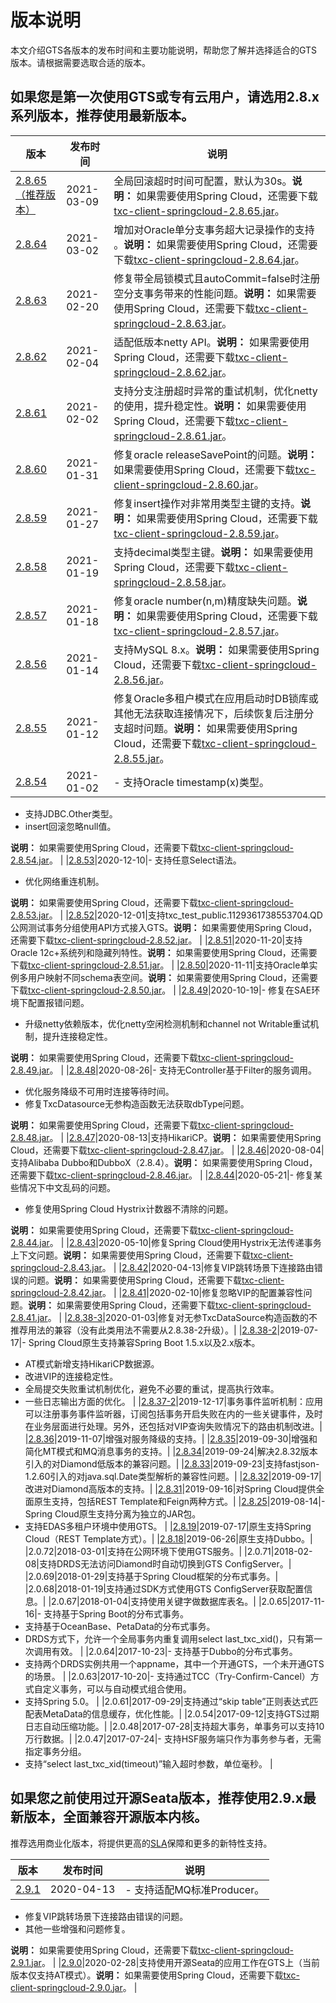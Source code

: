 # 版本说明

本文介绍GTS各版本的发布时间和主要功能说明，帮助您了解并选择适合的GTS版本。请根据需要选取合适的版本。

## 如果您是第一次使用GTS或专有云用户，请选用2.8.x系列版本，推荐使用最新版本。

|版本|发布时间|说明|
|--|----|--|
|[2.8.65（推荐版本）](http://txc-console.oss-cn-beijing.aliyuncs.com/sdk/txc-client-2.8.65.jar)|2021-03-09|全局回滚超时时间可配置，默认为30s。**说明：** 如果需要使用Spring Cloud，还需要下载[txc-client-springcloud-2.8.65.jar](http://txc-console.oss-cn-beijing.aliyuncs.com/sdk/txc-client-springcloud-2.8.65.jar)。 |
|[2.8.64](http://txc-console.oss-cn-beijing.aliyuncs.com/sdk/txc-client-2.8.64.jar)|2021-03-02|增加对Oracle单分支事务超大记录操作的支持 。**说明：** 如果需要使用Spring Cloud，还需要下载[txc-client-springcloud-2.8.64.jar](http://txc-console.oss-cn-beijing.aliyuncs.com/sdk/txc-client-springcloud-2.8.64.jar)。 |
|[2.8.63](http://txc-console.oss-cn-beijing.aliyuncs.com/sdk/txc-client-2.8.63.jar)|2021-02-20|修复带全局锁模式且autoCommit=false时注册空分支事务带来的性能问题。**说明：** 如果需要使用Spring Cloud，还需要下载[txc-client-springcloud-2.8.63.jar](http://txc-console.oss-cn-beijing.aliyuncs.com/sdk/txc-client-springcloud-2.8.63.jar)。 |
|[2.8.62](http://txc-console.oss-cn-beijing.aliyuncs.com/sdk/txc-client-2.8.62.jar)|2021-02-04|适配低版本netty API。**说明：** 如果需要使用Spring Cloud，还需要下载[txc-client-springcloud-2.8.62.jar](http://txc-console.oss-cn-beijing.aliyuncs.com/sdk/txc-client-springcloud-2.8.62.jar)。 |
|[2.8.61](http://txc-console.oss-cn-beijing.aliyuncs.com/sdk/txc-client-2.8.61.jar)|2021-02-02|支持分支注册超时异常的重试机制，优化netty的使用，提升稳定性。**说明：** 如果需要使用Spring Cloud，还需要下载[txc-client-springcloud-2.8.61.jar](http://txc-console.oss-cn-beijing.aliyuncs.com/sdk/txc-client-springcloud-2.8.61.jar)。 |
|[2.8.60](http://txc-console.oss-cn-beijing.aliyuncs.com/sdk/txc-client-2.8.60.jar)|2021-01-31|修复oracle releaseSavePoint的问题。**说明：** 如果需要使用Spring Cloud，还需要下载[txc-client-springcloud-2.8.60.jar](http://txc-console.oss-cn-beijing.aliyuncs.com/sdk/txc-client-springcloud-2.8.60.jar)。 |
|[2.8.59](http://txc-console.oss-cn-beijing.aliyuncs.com/sdk/txc-client-2.8.59.jar)|2021-01-27|修复insert操作对非常用类型主键的支持。**说明：** 如果需要使用Spring Cloud，还需要下载[txc-client-springcloud-2.8.59.jar](http://txc-console.oss-cn-beijing.aliyuncs.com/sdk/txc-client-springcloud-2.8.59.jar)。 |
|[2.8.58](http://txc-console.oss-cn-beijing.aliyuncs.com/sdk/txc-client-2.8.58.jar)|2021-01-19|支持decimal类型主键。**说明：** 如果需要使用Spring Cloud，还需要下载[txc-client-springcloud-2.8.58.jar](http://txc-console.oss-cn-beijing.aliyuncs.com/sdk/txc-client-springcloud-2.8.58.jar)。 |
|[2.8.57](http://txc-console.oss-cn-beijing.aliyuncs.com/sdk/txc-client-2.8.57.jar)|2021-01-18|修复oracle number\(n,m\)精度缺失问题。**说明：** 如果需要使用Spring Cloud，还需要下载[txc-client-springcloud-2.8.57.jar](http://txc-console.oss-cn-beijing.aliyuncs.com/sdk/txc-client-springcloud-2.8.57.jar)。 |
|[2.8.56](http://txc-console.oss-cn-beijing.aliyuncs.com/sdk/txc-client-2.8.56.jar)|2021-01-14|支持MySQL 8.x。**说明：** 如果需要使用Spring Cloud，还需要下载[txc-client-springcloud-2.8.56.jar](http://txc-console.oss-cn-beijing.aliyuncs.com/sdk/txc-client-springcloud-2.8.56.jar)。 |
|[2.8.55](http://txc-console.oss-cn-beijing.aliyuncs.com/sdk/txc-client-2.8.55.jar)|2021-01-12|修复Oracle多租户模式在应用启动时DB锁库或其他无法获取连接情况下，后续恢复后注册分支超时问题。**说明：** 如果需要使用Spring Cloud，还需要下载[txc-client-springcloud-2.8.55.jar](http://txc-console.oss-cn-beijing.aliyuncs.com/sdk/txc-client-springcloud-2.8.55.jar)。 |
|[2.8.54](http://txc-console.oss-cn-beijing.aliyuncs.com/sdk/txc-client-2.8.54.jar)|2021-01-02|-   支持Oracle timestamp\(x\)类型。
-   支持JDBC.Other类型。
-   insert回滚忽略null值。

**说明：** 如果需要使用Spring Cloud，还需要下载[txc-client-springcloud-2.8.54.jar](http://txc-console.oss-cn-beijing.aliyuncs.com/sdk/txc-client-springcloud-2.8.54.jar)。 |
|[2.8.53](http://txc-console.oss-cn-beijing.aliyuncs.com/sdk/txc-client-2.8.53.jar)|2020-12-10|-   支持任意Select语法。
-   优化网络重连机制。

**说明：** 如果需要使用Spring Cloud，还需要下载[txc-client-springcloud-2.8.53.jar](http://txc-console.oss-cn-beijing.aliyuncs.com/sdk/txc-client-springcloud-2.8.53.jar)。 |
|[2.8.52](http://txc-console.oss-cn-beijing.aliyuncs.com/sdk/txc-client-2.8.52.jar)|2020-12-01|支持txc\_test\_public.1129361738553704.QD公网测试事务分组使用API方式接入GTS。**说明：** 如果需要使用Spring Cloud，还需要下载[txc-client-springcloud-2.8.52.jar](http://txc-console.oss-cn-beijing.aliyuncs.com/sdk/txc-client-springcloud-2.8.52.jar)。 |
|[2.8.51](http://txc-console.oss-cn-beijing.aliyuncs.com/sdk/txc-client-2.8.51.jar)|2020-11-20|支持Oracle 12c+系统列和隐藏列特性。**说明：** 如果需要使用Spring Cloud，还需要下载[txc-client-springcloud-2.8.51.jar](http://txc-console.oss-cn-beijing.aliyuncs.com/sdk/txc-client-springcloud-2.8.51.jar)。 |
|[2.8.50](http://txc-console.oss-cn-beijing.aliyuncs.com/sdk/txc-client-2.8.50.jar)|2020-11-11|支持Oracle单实例多用户映射不同schema表空间。**说明：** 如果需要使用Spring Cloud，还需要下载[txc-client-springcloud-2.8.50.jar](http://txc-console.oss-cn-beijing.aliyuncs.com/sdk/txc-client-springcloud-2.8.50.jar)。 |
|[2.8.49](http://txc-console.oss-cn-beijing.aliyuncs.com/sdk/txc-client-2.8.49.jar)|2020-10-19|-   修复在SAE环境下配置报错问题。
-   升级netty依赖版本，优化netty空闲检测机制和channel not Writable重试机制，提升连接稳定性。

**说明：** 如果需要使用Spring Cloud，还需要下载[txc-client-springcloud-2.8.49.jar](http://txc-console.oss-cn-beijing.aliyuncs.com/sdk/txc-client-springcloud-2.8.49.jar)。 |
|[2.8.48](http://txc-console.oss-cn-beijing.aliyuncs.com/sdk/txc-client-2.8.48.jar)|2020-08-26|-   支持无Controller基于Filter的服务调用。
-   优化服务降级不可用时连接等待时间。
-   修复TxcDatasource无参构造函数无法获取dbType问题。

**说明：** 如果需要使用Spring Cloud，还需要下载[txc-client-springcloud-2.8.48.jar](http://txc-console.oss-cn-beijing.aliyuncs.com/sdk/txc-client-springcloud-2.8.48.jar)。 |
|[2.8.47](http://txc-console.oss-cn-beijing.aliyuncs.com/sdk/txc-client-2.8.47.jar)|2020-08-13|支持HikariCP。**说明：** 如果需要使用Spring Cloud，还需要下载[txc-client-springcloud-2.8.47.jar](http://txc-console.oss-cn-beijing.aliyuncs.com/sdk/txc-client-springcloud-2.8.47.jar)。 |
|[2.8.46](http://txc-console.oss-cn-beijing.aliyuncs.com/sdk/txc-client-2.8.46.jar)|2020-08-04|支持Alibaba Dubbo和DubboX（2.8.4）。**说明：** 如果需要使用Spring Cloud，还需要下载[txc-client-springcloud-2.8.46.jar](http://txc-console.oss-cn-beijing.aliyuncs.com/sdk/txc-client-springcloud-2.8.46.jar)。 |
|[2.8.44](http://txc-console.oss-cn-beijing.aliyuncs.com/sdk/txc-client-2.8.44.jar)|2020-05-21|-   修复某些情况下中文乱码的问题。
-   修复使用Spring Cloud Hystrix计数器不清除的问题。

**说明：** 如果需要使用Spring Cloud，还需要下载[txc-client-springcloud-2.8.44.jar](http://txc-console.oss-cn-beijing.aliyuncs.com/sdk/txc-client-springcloud-2.8.44.jar)。 |
|[2.8.43](http://txc-console.oss-cn-beijing.aliyuncs.com/sdk/txc-client-2.8.43.jar)|2020-05-10|修复Spring Cloud使用Hystrix无法传递事务上下文问题。**说明：** 如果需要使用Spring Cloud，还需要下载[txc-client-springcloud-2.8.43.jar](http://txc-console.oss-cn-beijing.aliyuncs.com/sdk/txc-client-springcloud-2.8.43.jar)。 |
|[2.8.42](http://txc-console.oss-cn-beijing.aliyuncs.com/sdk/txc-client-2.8.42.jar)|2020-04-13|修复VIP跳转场景下连接路由错误的问题。**说明：** 如果需要使用Spring Cloud，还需要下载[txc-client-springcloud-2.8.42.jar](http://txc-console.oss-cn-beijing.aliyuncs.com/sdk/txc-client-springcloud-2.8.42.jar)。 |
|[2.8.41](http://txc-console.oss-cn-beijing.aliyuncs.com/sdk/txc-client-2.8.41.jar)|2020-02-10|修复忽略VIP的配置兼容性问题。**说明：** 如果需要使用Spring Cloud，还需要下载[txc-client-springcloud-2.8.41.jar](http://txc-console.oss-cn-beijing.aliyuncs.com/sdk/txc-client-springcloud-2.8.41.jar)。 |
|[2.8.38-3](http://txc-console.oss-cn-beijing.aliyuncs.com/sdk/txc-client-2.8.38-3.jar?spm=a2c4g.11186623.2.10.747d359d5AvWYq&file=txc-client-2.8.38-3.jar)|2020-01-03|修复对无参TxcDataSource构造函数的不推荐用法的兼容（没有此类用法不需要从2.8.38-2升级）。|
|[2.8.38-2](http://txc-console.oss-cn-beijing.aliyuncs.com/sdk/txc-client-2.8.38-2.jar?spm=a2c4g.11186623.2.10.747d359d5AvWYq&file=txc-client-2.8.38-2.jar)|2019-07-17|-   Spring Cloud原生支持兼容Spring Boot 1.5.x以及2.x版本。
-   AT模式新增支持HikariCP数据源。
-   改进VIP的连接稳定性。
-   全局提交失败重试机制优化，避免不必要的重试，提高执行效率。
-   一些日志输出方面的优化。 |
|[2.8.37-2](http://txc-console.oss-cn-beijing.aliyuncs.com/sdk/txc-client-2.8.37-2.jar?spm=a2c4g.11186623.2.10.747d359d5AvWYq&file=txc-client-2.8.37-2.jar)|2019-12-17|事务事件监听机制：应用可以注册事务事件监听器，订阅包括事务开启失败在内的一些关键事件，及时在业务层面进行处理。另外，还包括对VIP查询失败情况下的路由机制改进。|
|[2.8.36](http://txc-console.oss-cn-beijing.aliyuncs.com/sdk/txc-client-2.8.36.jar?spm=a2c4g.11186623.2.10.747d359d5AvWYq&file=txc-client-2.8.36.jar)|2019-11-07|增强对服务降级的支持。|
|[2.8.35](http://txc-console.oss-cn-beijing.aliyuncs.com/sdk/txc-client-2.8.35.jar?spm=a2c4g.11186623.2.10.747d359d5AvWYq&file=txc-client-2.8.35.jar)|2019-09-30|增强和简化MT模式和MQ消息事务的支持。|
|[2.8.34](http://txc-console.oss-cn-beijing.aliyuncs.com/sdk/txc-client-2.8.34.jar?spm=a2c4g.11186623.2.10.747d359d5AvWYq&file=txc-client-2.8.34.jar)|2019-09-24|解决2.8.32版本引入的对Diamond低版本的兼容问题。|
|[2.8.33](http://txc-console.oss-cn-beijing.aliyuncs.com/sdk/txc-client-2.8.33.jar?spm=a2c4g.11186623.2.10.747d359d5AvWYq&file=txc-client-2.8.33.jar)|2019-09-23|支持fastjson-1.2.60引入的对java.sql.Date类型解析的兼容性问题。|
|[2.8.32](http://txc-console.oss-cn-beijing.aliyuncs.com/sdk/txc-client-2.8.32.jar?spm=a2c4g.11186623.2.10.747d359d5AvWYq&file=txc-client-2.8.32.jar)|2019-09-17|改进对Diamond高版本的支持。|
|[2.8.31](http://txc-console.oss-cn-beijing.aliyuncs.com/sdk/txc-client-2.8.31.jar?spm=a2c4g.11186623.2.10.747d359d5AvWYq&file=txc-client-2.8.31.jar)|2019-09-16|对Spring Cloud提供全面原生支持，包括REST Template和Feign两种方式。|
|[2.8.25](http://txc-console.oss-cn-beijing.aliyuncs.com/sdk/txc-client-2.8.19.jar?spm=a2c4g.11186623.2.10.747d359d5AvWYq&file=txc-client-2.8.18.jar)|2019-08-14|-   Spring Cloud原生支持分离为独立的JAR包。
-   支持EDAS多租户环境中使用GTS。 |
|[2.8.19](http://txc-console.oss-cn-beijing.aliyuncs.com/sdk/txc-client-2.8.19.jar?spm=a2c4g.11186623.2.10.747d359d5AvWYq&file=txc-client-2.8.19.jar)|2019-07-17|原生支持Spring Cloud（REST Template方式）。|
|[2.8.18](http://txc-console.oss-cn-beijing.aliyuncs.com/sdk/txc-client-2.8.19.jar?spm=a2c4g.11186623.2.10.747d359d5AvWYq&file=txc-client-2.8.18.jar)|2019-06-26|原生支持Dubbo。|
|2.0.72|2018-03-01|支持在公网环境下使用GTS服务。|
|2.0.71|2018-02-08|支持DRDS无法访问Diamond时自动切换到GTS ConfigServer。|
|2.0.69|2018-01-29|支持基于Spring Cloud框架的分布式事务。|
|2.0.68|2018-01-19|支持通过SDK方式使用GTS ConfigServer获取配置信息。|
|2.0.67|2018-01-04|支持使用关键字做数据库表名。|
|2.0.65|2017-11-16|-   支持基于Spring Boot的分布式事务。
-   支持基于OceanBase、PetaData的分布式事务。
-   DRDS方式下，允许一个全局事务内重复调用select last\_txc\_xid\(\)，只有第一次调用有效。 |
|2.0.64|2017-10-23|-   支持基于Dubbo的分布式事务。
-   支持两个DRDS实例共用一个appname，其中一个开通GTS，一个未开通GTS的场景。 |
|2.0.63|2017-10-20|-   支持通过TCC（Try-Confirm-Cancel）方式自定义事务，可以与自动模式组合使用。
-   支持Spring 5.0。 |
|2.0.61|2017-09-29|支持通过“skip table”正则表达式匹配表MetaData的信息缓存，优化性能。|
|2.0.54|2017-09-12|支持GTS过期日志自动压缩功能。|
|2.0.48|2017-07-28|支持超大事务，单事务可以支持10万行数据。|
|2.0.47|2017-07-24|-   支持HSF服务端只作为事务参与者，无需指定事务分组。
-   支持“select last\_txc\_xid\(timeout\)”输入超时参数，单位毫秒。 |

## 如果您之前使用过开源Seata版本，推荐使用2.9.x最新版本，全面兼容开源版本内核。

推荐选用商业化版本，将提供更高的[SLA](https://help.aliyun.com/document_detail/69326.html)保障和更多的新特性支持。

|版本|发布时间|说明|
|--|----|--|
|[2.9.1](http://txc-console.oss-cn-beijing.aliyuncs.com/sdk/txc-client-2.9.1.jar)|2020-04-13|-   支持适配MQ标准Producer。
-   修复VIP跳转场景下连接路由错误的问题。
-   其他一些增强和问题修复。

**说明：** 如果需要使用Spring Cloud，还需要下载[txc-client-springcloud-2.9.1.jar](http://txc-console.oss-cn-beijing.aliyuncs.com/sdk/txc-client-springcloud-2.9.1.jar)。 |
|[2.9.0](http://txc-console.oss-cn-beijing.aliyuncs.com/sdk/txc-client-2.9.0.jar)|2020-02-28|支持使用开源Seata的应用工作在GTS上（当前版本仅支持AT模式）。**说明：** 如果需要使用Spring Cloud，还需要下载[txc-client-springcloud-2.9.0.jar](http://txc-console.oss-cn-beijing.aliyuncs.com/sdk/txc-client-springcloud-2.9.0.jar)。 |

